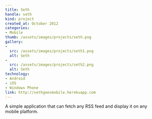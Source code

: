 ```yaml
---
title: Seth
handle: seth
kind: project
created_at: October 2012
categories:
- Mobile
thumb: /assets/images/projects/seth.png
gallery:
-
  src: /assets/images/projects/seth1.png
  alt: Seth
-
  src: /assets/images/projects/seth2.png
  alt: Seth
technology:
- Android
- iOS
- Windows Phone
link: http://sethgoesmobile.herokuapp.com
---
```


A simple application that can fetch any RSS feed and display it on any mobile platform.
